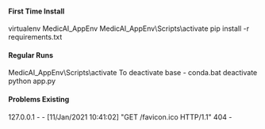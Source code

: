 #### First Time Install
virtualenv MedicAI_AppEnv
MedicAI_AppEnv\Scripts\activate
pip install -r requirements.txt

#### Regular Runs
MedicAI_AppEnv\Scripts\activate
To deactivate base - conda.bat deactivate
python app.py


#### Problems Existing
127.0.0.1 - - [11/Jan/2021 10:41:02] "GET /favicon.ico HTTP/1.1" 404 -


